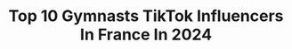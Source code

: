 ---
title: Top 10 Gymnasts TikTok Influencers In France In 2024
description: >-
  Find top gymnasts TikTok influencers in France in 2024. Most popular hashtags: #pourtoi #gymnastique #fyp #gym.
platform: TikTok
hits: 39
text_top: Analyze the top-rated TikTok profiles on inBeat.
text_bottom: Our platform has 39 TikTok influencers like this in France for you to connect with.
profiles:
  - username: "coco.dlmz"
    fullname: >-
      𝐂𝐡𝐥𝐨𝐞́.𝐃
    bio: >-
      Gymnaste 🤸🏻‍♀️ ESI Don’t grow up ! It’s a trap. 🍃 📩 coco.dlmz12@gmail.com
    location: "France"
    followers: 68500
    engagement: 2023
    commentsToLikes: 0.054640
    id: ck9vd83z0tt790j78rh6wuzrf
    verified: false
    hashtags: "#handstand, #gymnaste, #surlesmains, #fitnessgirl"
  - username: "arnaudnanoudubien"
    fullname: >-
      Arnaud Nanou Dubien
    bio: >-
      20k🤝 Instagram ➡️ Arnaud_nanou_dubien Gymnast Monaco 🇲🇨 CLF France 🇫🇷
    location: "France"
    followers: 22200
    engagement: 1874
    commentsToLikes: 0.018811
    id: ck9v90l9hbykt0j78r8c32rb9
    verified: false
    hashtags: "#floor, #gym, #gymnastics, #gymnastique"
  - username: "ana.gyym"
    fullname: >-
      ana.gyym
    bio: >-
      french gymnast insta : ana.grimaud
    location: "France"
    followers: 120200
    engagement: 2868
    commentsToLikes: 0.009293
    id: ck9vftkmm4jhp0j78v2jvtt5u
    verified: false
    hashtags: "#gymnastics, #pourtoi, #shein, #sheingals"
  - username: "leopold.dutrey"
    fullname: >-
      Leopold Dutrey
    bio: >-
      Gymnaste français retraité🤸🏻‍♂️ 📸 Insta modelboy leopold.france👻
    location: "France"
    followers: 372000
    engagement: 1877
    commentsToLikes: 0.013430
    id: ck9fc8350io7f0j78j3y76nmj
    verified: false
    hashtags: "#petites, #babyboss, #sourireforce, #pov"
  - username: "bdslekedi"
    fullname: >-
      BDS Le KEDI
    bio: >-
      ♦️Mes amis : @compte_gymnaste123 @dream_toxena ♦️Membre BDS #BDSPOWER
    location: "France"
    followers: 23500
    engagement: 864
    commentsToLikes: 0.159540
    id: ck9v91b02c4f30j78wpvrxslh
    verified: false
    hashtags: "#rocketleaguepassingplay, #rocketleague, #rocketleaguepro, #rl"
  - username: "oceane_1206"
    fullname: >-
      Océanee
    bio: >-
      🥇//GymnastiqueRythmique\\🥇 |18yo|
    location: "France"
    followers: 14000
    engagement: 1258
    commentsToLikes: 0.016660
    id: ckacc45b8hzi50i78txake0uv
    verified: false
    hashtags: "#foryou, #rg, #fyp, #pourtoi"
  - username: "manon.gymnastics"
    fullname: >-
      🤸🏻Manon 🤸🏻
    bio: >-
      French girl 🇫🇷// gymnastics💪🏼❤️ 19 years🥳
    location: "France"
    followers: 42000
    engagement: 2279
    commentsToLikes: 0.009369
    id: ck9r3mkqxqkqy0j78c1zz6nmn
    verified: false
    hashtags: "#feauture, #featureme, #sports, #toujoursdebout"
  - username: "milanoalyssa"
    fullname: >-
      Milanoalyssa
    bio: >-
      Insta : capricieuse_24 GYMNASTIQUE 🤸‍♂️ CORSE / AJACCIO🦋
    location: "France"
    followers: 15500
    engagement: 891
    commentsToLikes: 0.004086
    id: ckcioykuqw1m70j23yjp9k3hl
    verified: false
    hashtags: "#corse, #pourtoi, #ajaccio, #fyp"
  - username: "havakaramemis"
    fullname: >-
      Hava♡
    bio: >-
      c'est fun mais la honte un peu GYMNAST
    location: "France"
    followers: 3522
    engagement: 2621
    commentsToLikes: 0.063015
    id: ckdtl2x8sz1530j23a38z3hlb
    verified: false
    hashtags: "#jesuisune2004, #fyp, #makemefamouswsh, #michealjackson"
  - username: "_snooky"
    fullname: >-
      Sophie.D
    bio: >-
      🇫🇷🤸🏼‍♀️ IG : _snooky_ 📩 snooky@boltinfluence.fr 🤍370K❤️
    location: "France"
    followers: 370600
    engagement: 1836
    commentsToLikes: 0.011315
    id: ck8s9iak7y1140j78sj6a4fvq
    verified: false
    hashtags: "#stalder, #fitnessweek, #handstand, #storytime"
---